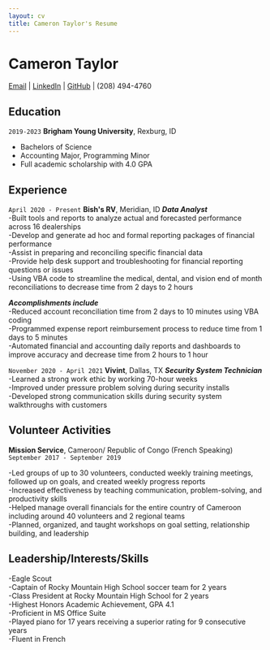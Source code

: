```yaml
---
layout: cv
title: Cameron Taylor's Resume
---
```

# Cameron Taylor

<div id="webaddress">
<a href="cameron.macneil.taylor@gmail.com ">Email</a>
| <a href="www.linkedin.com/in/cameron macneil taylor">LinkedIn</a>
| <a href="https://github.com/acctg-analyst">GitHub</a>
|  (208) 494-4760
</div>

<!-- https://www.monique.tech/the-art-of-markdown -->

## Education

`2019-2023`
__Brigham Young University__, Rexburg, ID
- Bachelors of Science  
- Accounting Major, Programming Minor <br>
- Full academic scholarship with 4.0 GPA

## Experience

`April 2020 - Present`
__Bish's RV__, Meridian, ID
__*Data Analyst*__ <br>
-Built tools and reports to analyze actual and forecasted performance across 16 dealerships <br>
-Develop and generate ad hoc and formal reporting packages of financial performance <br>
-Assist in preparing and reconciling specific financial data <br>
-Provide help desk support and troubleshooting for financial reporting questions or issues <br>
-Using VBA code to streamline the medical, dental, and vision end of month reconciliations to decrease time from 2 days to 2 hours <br>

__*Accomplishments include*__ <br>
-Reduced account reconciliation time from 2 days to 10 minutes using VBA coding <br>
-Programmed expense report reimbursement process to reduce time from 1 days to 5 minutes <br>
-Automated financial and accounting daily reports and dashboards to improve accuracy and decrease time from 2 hours to 1 hour <br>

`November 2020 - April 2021`
__Vivint__, Dallas, TX
__*Security System Technician*__ <br>
-Learned a strong work ethic by working 70-hour weeks <br>
-Improved under pressure problem solving during security installs <br>
-Developed strong communication skills during security system walkthroughs with customers <br>

## Volunteer Activities
__Mission Service__, Cameroon/ Republic of Congo (French Speaking)
`September 2017 - September 2019`

-Led groups of up to 30 volunteers, conducted weekly training meetings, followed up on goals, and created weekly progress reports <br>
-Increased effectiveness by teaching communication, problem-solving, and productivity skills <br>
-Helped manage overall financials for the entire country of Cameroon including around 40 volunteers and 2 regional teams <br>
-Planned, organized, and taught workshops on goal setting, relationship building, and leadership <br>

## Leadership/Interests/Skills


-Eagle Scout <br>
-Captain of Rocky Mountain High School soccer team for 2 years <br>
-Class President at Rocky Mountain High School for 2 years <br>
-Highest Honors Academic Achievement, GPA 4.1 <br>
-Proficient in MS Office Suite <br>
-Played piano for 17 years receiving a superior rating for 9 consecutive years <br>
-Fluent in French <br>



<!-- ### Footer

Last updated: May 2013 -->


